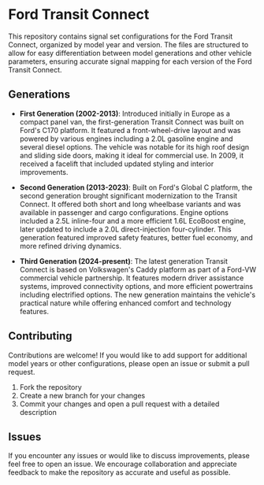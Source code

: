 # Ford Transit Connect

This repository contains signal set configurations for the Ford Transit Connect, organized by model year and version. The files are structured to allow for easy differentiation between model generations and other vehicle parameters, ensuring accurate signal mapping for each version of the Ford Transit Connect.

## Generations

- **First Generation (2002-2013)**: Introduced initially in Europe as a compact panel van, the first-generation Transit Connect was built on Ford's C170 platform. It featured a front-wheel-drive layout and was powered by various engines including a 2.0L gasoline engine and several diesel options. The vehicle was notable for its high roof design and sliding side doors, making it ideal for commercial use. In 2009, it received a facelift that included updated styling and interior improvements.

- **Second Generation (2013-2023)**: Built on Ford's Global C platform, the second generation brought significant modernization to the Transit Connect. It offered both short and long wheelbase variants and was available in passenger and cargo configurations. Engine options included a 2.5L inline-four and a more efficient 1.6L EcoBoost engine, later updated to include a 2.0L direct-injection four-cylinder. This generation featured improved safety features, better fuel economy, and more refined driving dynamics.

- **Third Generation (2024-present)**: The latest generation Transit Connect is based on Volkswagen's Caddy platform as part of a Ford-VW commercial vehicle partnership. It features modern driver assistance systems, improved connectivity options, and more efficient powertrains including electrified options. The new generation maintains the vehicle's practical nature while offering enhanced comfort and technology features.

## Contributing

Contributions are welcome! If you would like to add support for additional model years or other configurations, please open an issue or submit a pull request.

1. Fork the repository
2. Create a new branch for your changes
3. Commit your changes and open a pull request with a detailed description

## Issues

If you encounter any issues or would like to discuss improvements, please feel free to open an issue. We encourage collaboration and appreciate feedback to make the repository as accurate and useful as possible.
